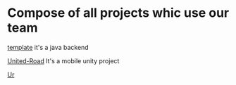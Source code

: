 # Compose of all projects whic use our team

[template](https://github.com/tarantulDeveloper/template) it's a java backend

[United-Road](https://github.com/2Xpro-pop/United-Road) It's a mobile unity project

[Ur](https://github.com/Depressedkidd/ur)